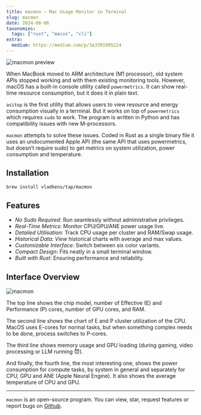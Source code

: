 ```yaml
---
title: macmon – Mac Usage Monitor in Terminal
slug: macmon
date: 2024-08-06
taxonomies:
  tags: ["rust", "macos", "cli"]
extra:
  medium: https://medium.com/p/3a3391995224
---
```


![macmon preview](/macmon-1.png)

When MacBook moved to ARM architecture (M1 processor), old system APIs stopped working and with them existing monitoring tools. However, macOS has a built-in console utility called `powermetrics`. It can show real-time resource consumption, but it does it in plain text.

`asitop` is the first utility that allows users to view resource and energy consumption visually in a terminal. But it works on top of `powermetrics` which requires `sudo` to work. The program is written in Python and has compatibility issues with new M-processors.

`macmon` attempts to solve these issues. Coded in Rust as a single binary file it uses an undocumented Apple API (the same API that uses powermetrics, but doesn’t require sudo) to get metrics on system utilization, power consumption and temperature.

## Installation

```sh
brew install vladkens/tap/macmon
```

## Features

- _No Sudo Required_: Run seamlessly without administrative privileges.
- _Real-Time Metrics_: Monitor CPU/GPU/ANE power usage live.
- _Detailed Utilisation_: Track CPU usage per cluster and RAM/Swap usage.
- _Historical Data: View_ historical charts with average and max values.
- _Customizable Interface_: Switch between six color variants.
- _Compact Design_: Fits neatly in a small terminal window.
- _Built with Rust_: Ensuring performance and reliability.

## Interface Overview

![macmon](/macmon-2.webp)

The top line shows the chip model, number of Effective (E) and Performance (P) cores, number of GPU cores, and RAM.

The second line shows the chart of E and P cluster utilization of the CPU. MacOS uses E-cores for normal tasks, but when something complex needs to be done, process switches to P-cores.

The third line shows memory usage and GPU loading (during gaming, video processing or LLM running 😈).

And finally, the fourth line, the most interesting one, shows the power consumption for compute tasks, by system in general and separately for CPU, GPU and ANE (Apple Neural Engine). It also shows the average temperature of CPU and GPU.

---

`macmon` is an open-source program. You can view, star, request features or report bugs on [Github](https://github.com/vladkens/macmon).

